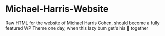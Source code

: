 # Michael-Harris-Website
Raw HTML for the website of Michael Harris Cohen, should become a fully featured WP Theme one day, when this lazy bum get's his 💩 together
